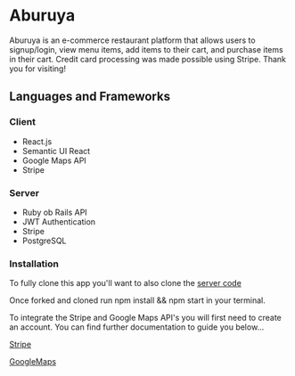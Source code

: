 # Aburuya

Aburuya is an e-commerce restaurant platform that allows users to signup/login, view menu items, add items to their cart, and purchase items in their cart. Credit card processing was made possible using Stripe. Thank you for visiting!

## Languages and Frameworks

### Client
* React.js 
* Semantic UI React
* Google Maps API
* Stripe 

### Server
* Ruby ob Rails API 
* JWT Authentication 
* Stripe 
* PostgreSQL

### Installation

To fully clone this app you'll want to also clone the [server code](https://github.com/kendallstephens/Aburuya-Server)


Once forked and cloned run npm install && npm start in your terminal.


To integrate the Stripe and Google Maps API's you will first need to create an account. You can find further documentation to guide you below...


[Stripe](https://stripe.com/docs/development)


[GoogleMaps](https://developers.google.com/maps/documentation)

